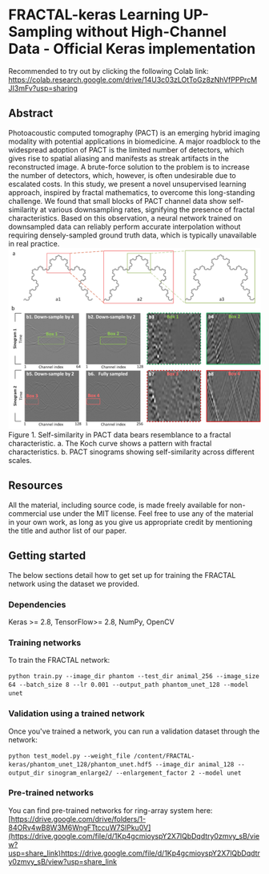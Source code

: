 # FRACTAL-keras Learning UP-Sampling without High-Channel Data - Official Keras implementation 

Recommended to try out by clicking the following Colab link: https://colab.research.google.com/drive/14U3c03zLOtToGz8zNhVfPPPrcMJI3mFv?usp=sharing

## Abstract

Photoacoustic computed tomography (PACT) is an emerging hybrid imaging modality with potential applications in biomedicine. A major roadblock to the widespread adoption of PACT is the limited number of detectors, which gives rise to spatial aliasing and manifests as streak artifacts in the reconstructed image. A brute-force solution to the problem is to increase the number of detectors, which, however, is often undesirable due to escalated costs. In this study, we present a novel unsupervised learning approach, inspired by fractal mathematics, to overcome this long-standing challenge. We found that small blocks of PACT channel data show self-similarity at various downsampling rates, signifying the presence of fractal characteristics. Based on this observation, a neural network trained on downsampled data can reliably perform accurate interpolation without requiring densely-sampled ground truth data, which is typically unavailable in real practice. 
![Explanation for FRACTAL](https://github.com/FangZuo123/FRACTAL-keras/blob/main/img/Figure2.jpg?raw=true)
Figure 1. Self-similarity in PACT data bears resemblance to a fractal characteristic. a. The Koch curve shows a pattern with fractal characteristics. b. PACT sinograms showing self-similarity across different scales.   

## Resources

All the material, including source code, is made freely available for non-commercial use under the MIT license. Feel free to use any of the material in your own work, as long as you give us appropriate credit by mentioning the title and author list of our paper.

## Getting started

The below sections detail how to get set up for training the FRACTAL network using the dataset we provided. 

### Dependencies

Keras >= 2.8, TensorFlow>= 2.8, NumPy, OpenCV

### Training networks

To train the FRACTAL network:

`python train.py --image_dir phantom --test_dir animal_256 --image_size 64 --batch_size 8 --lr 0.001 --output_path phantom_unet_128 --model unet`

### Validation using a trained network

Once you've trained a network, you can run a validation dataset through the network:

`python test_model.py --weight_file /content/FRACTAL-keras/phantom_unet_128/phantom_unet.hdf5 --image_dir animal_128 --output_dir sinogram_enlarge2/ --enlargement_factor 2 --model unet`


### Pre-trained networks

You can find pre-trained networks for ring-array system here: 
[https://drive.google.com/drive/folders/1-84ORv4wB8W3M6WngFTtccuW7SlPku0V](https://drive.google.com/file/d/1Kp4gcmioyspY2X7lQbDqdtry0zmvy_sB/view?usp=share_link)https://drive.google.com/file/d/1Kp4gcmioyspY2X7lQbDqdtry0zmvy_sB/view?usp=share_link

